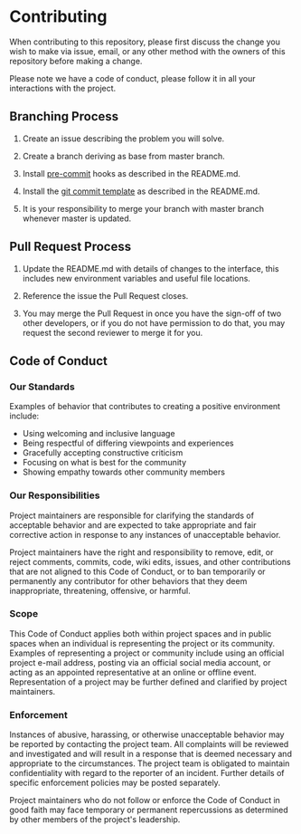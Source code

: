 # Contributing

When contributing to this repository, please first discuss the change you wish to make via issue,
email, or any other method with the owners of this repository before making a change.

Please note we have a code of conduct, please follow it in all your interactions with the project.

## Branching Process

1. Create an issue describing the problem you will solve.

2. Create a branch deriving as base from master branch.

3. Install [pre-commit](https://carvgit.ics.forth.gr/evolve/kreon/tree/fix-contribmd#pre-commit-hooks-using-pre-commit) hooks as described in the README.md.

4. Install the [git commit template](https://carvgit.ics.forth.gr/evolve/kreon/tree/fix-contribmd#git-commit-message-template) as described in the README.md.

5. It is your responsibility to merge your branch with master branch whenever master is updated.

## Pull Request Process

1. Update the README.md with details of changes to the interface, this includes new environment
   variables and useful file locations.

2. Reference the issue the Pull Request closes.

3. You may merge the Pull Request in once you have the sign-off of two other developers, or if you
   do not have permission to do that, you may request the second reviewer to merge it for you.


## Code of Conduct

### Our Standards

Examples of behavior that contributes to creating a positive environment
include:

* Using welcoming and inclusive language
* Being respectful of differing viewpoints and experiences
* Gracefully accepting constructive criticism
* Focusing on what is best for the community
* Showing empathy towards other community members

### Our Responsibilities

Project maintainers are responsible for clarifying the standards of acceptable
behavior and are expected to take appropriate and fair corrective action in
response to any instances of unacceptable behavior.

Project maintainers have the right and responsibility to remove, edit, or
reject comments, commits, code, wiki edits, issues, and other contributions
that are not aligned to this Code of Conduct, or to ban temporarily or
permanently any contributor for other behaviors that they deem inappropriate,
threatening, offensive, or harmful.

### Scope

This Code of Conduct applies both within project spaces and in public spaces
when an individual is representing the project or its community. Examples of
representing a project or community include using an official project e-mail
address, posting via an official social media account, or acting as an appointed
representative at an online or offline event. Representation of a project may be
further defined and clarified by project maintainers.

### Enforcement

Instances of abusive, harassing, or otherwise unacceptable behavior
may be reported by contacting the project team. All complaints will be
reviewed and investigated and will result in a response that is deemed
necessary and appropriate to the circumstances. The project team is
obligated to maintain confidentiality with regard to the reporter of
an incident. Further details of specific enforcement policies may be
posted separately.

Project maintainers who do not follow or enforce the Code of Conduct
in good faith may face temporary or permanent repercussions as
determined by other members of the project's leadership.

